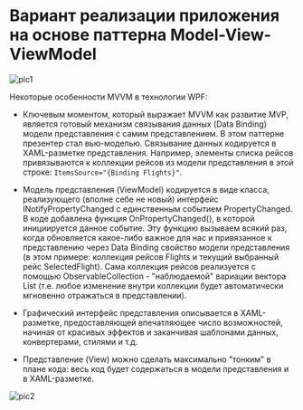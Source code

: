 # Вариант реализации приложения на основе паттерна Model-View-ViewModel

![pic1](https://github.com/ar1st0crat/OODesignCaseStudies/blob/master/Images/MVVM_diagram.png)

Некоторые особенности MVVM в технологии WPF:

* Ключевым моментом, который выражает MVVM как развитие MVP, является готовый механизм связывания данных (Data Binding) модели представления с самим представлением. В этом паттерне презентер стал вью-моделью. Связывание данных кодируется в XAML-разметке представления. Например, элементы списка рейсов привязываются к коллекции рейсов из модели представления в этой строке: ```ItemsSource="{Binding Flights}"```.

* Модель представления (ViewModel) кодируется в виде класса, реализующего (вполне себе не новый) интерфейс INotifyPropertyChanged с единственным событием PropertyChanged. В коде добавлена функция OnPropertyChanged(), в которой инициируется данное событие. Эту функцию вызываем всякий раз, когда обновляется какое-либо важное для нас и привязанное к представлению через Data Binding свойство модели представления (в этом примере: коллекция рейсов Flights и текущий выбранный рейс SelectedFlight). Сама коллекция рейсов реализуется с помощью ObservableCollection<Flight> - "наблюдаемой" вариации вектора List<Flight> (т.е. любое изменение внутри коллекции будет автоматически мгновенно отражаться в представлении).

* Графический интерфейс представления описывается в XAML-разметке, предоставляющей впечатляющее число возможностей, начиная от красивых эффектов и заканчивая шаблонами данных, конвертерами, стилями и т.д.

* Представление (View) можно сделать максимально "тонким" в плане кода: весь код будет содержаться в модели представления и в XAML-разметке.

![pic2](https://github.com/ar1st0crat/OODesignCaseStudies/blob/master/Images/AirportAppMVVM.png)